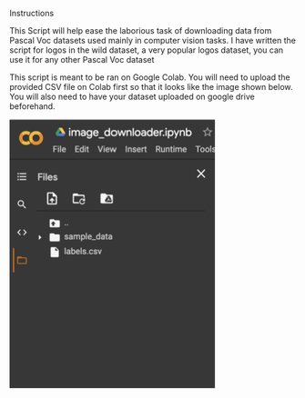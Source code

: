 Instructions 


This Script will help ease the laborious task of downloading data from Pascal Voc datasets used mainly in computer vision tasks.
I have written the script for logos in the wild dataset, a very popular logos dataset, you can use it for any other Pascal Voc dataset

This script is meant to be ran on Google Colab. You will need to upload the provided CSV file on Colab first so that it looks like the image shown below.
You will also need to have your dataset uploaded on google drive beforehand.

![alt text](https://github.com/Dbhasin1/Python-Scripts/blob/main/image_downloader/Screenshot%202020-10-25%20at%2011.41.58%20AM.png)
